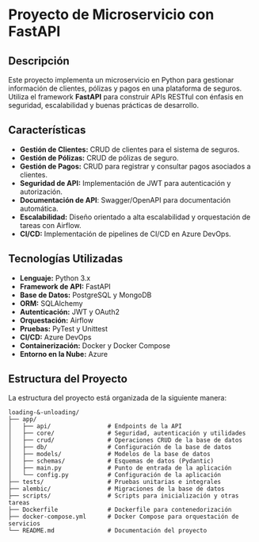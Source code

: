 # Proyecto de Microservicio con FastAPI

## Descripción

Este proyecto implementa un microservicio en Python para gestionar información de clientes, pólizas y pagos en una plataforma de seguros. Utiliza el framework **FastAPI** para construir APIs RESTful con énfasis en seguridad, escalabilidad y buenas prácticas de desarrollo.

## Características

- **Gestión de Clientes:** CRUD de clientes para el sistema de seguros.
- **Gestión de Pólizas:** CRUD de pólizas de seguro.
- **Gestión de Pagos:** CRUD para registrar y consultar pagos asociados a clientes.
- **Seguridad de API:** Implementación de JWT para autenticación y autorización.
- **Documentación de API**: Swagger/OpenAPI para documentación automática.
- **Escalabilidad:** Diseño orientado a alta escalabilidad y orquestación de tareas con Airflow.
- **CI/CD:** Implementación de pipelines de CI/CD en Azure DevOps.

## Tecnologías Utilizadas

- **Lenguaje:** Python 3.x
- **Framework de API:** FastAPI
- **Base de Datos:** PostgreSQL y MongoDB
- **ORM:** SQLAlchemy
- **Autenticación:** JWT y OAuth2
- **Orquestación:** Airflow
- **Pruebas:** PyTest y Unittest
- **CI/CD:** Azure DevOps
- **Containerización:** Docker y Docker Compose
- **Entorno en la Nube:** Azure

## Estructura del Proyecto

La estructura del proyecto está organizada de la siguiente manera:

```plaintext
loading-&-unloading/
├── app/
│   ├── api/                # Endpoints de la API
│   ├── core/               # Seguridad, autenticación y utilidades
│   ├── crud/               # Operaciones CRUD de la base de datos
│   ├── db/                 # Configuración de la base de datos
│   ├── models/             # Modelos de la base de datos
│   ├── schemas/            # Esquemas de datos (Pydantic)
│   ├── main.py             # Punto de entrada de la aplicación
│   └── config.py           # Configuración de la aplicación
├── tests/                  # Pruebas unitarias e integrales
├── alembic/                # Migraciones de la base de datos
├── scripts/                # Scripts para inicialización y otras tareas
├── Dockerfile              # Dockerfile para contenedorización
├── docker-compose.yml      # Docker Compose para orquestación de servicios
└── README.md               # Documentación del proyecto
